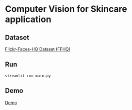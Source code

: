 # Computer Vision for Skincare application

## Dataset
[Flickr-Faces-HQ Dataset (FFHQ)](https://github.com/NVlabs/ffhq-dataset)

## Run
`streamlit run main.py`

## Demo
[Demo](images/demo.gif)

